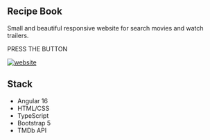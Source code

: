 ## Recipe Book

Small and beautiful responsive website for search movies and watch trailers.

PRESS THE BUTTON

[![website](https://img.shields.io/badge/DeClima-website-000?style=for-the-badge&logo=ko-fi&logoColor=white)](https://ng-preview-place.web.app/)

## Stack

- Angular 16
- HTML/CSS
- TypeScript
- Bootstrap 5
- TMDb API


